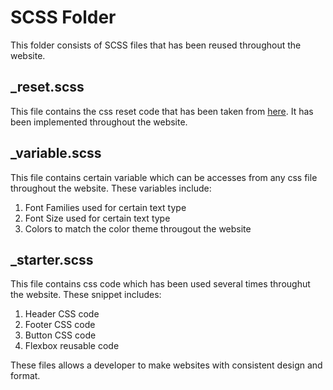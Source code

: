 # SCSS Folder
This folder consists of SCSS files that has been reused throughout the website.

## _reset.scss
This file contains the css reset code that has been taken from [here](https://meyerweb.com/eric/tools/css/reset/). It has been implemented throughout the website.

## _variable.scss
This file contains certain variable which can be accesses from any css file throughout the website.
These variables include:
1. Font Families used for certain text type
2. Font Size used for certain text type
3. Colors to match the color theme througout the website

## _starter.scss
This file contains css code which has been used several times throughut the website. These snippet includes:
1. Header CSS code
2. Footer CSS code
3. Button CSS code
4. Flexbox reusable code

These files allows a developer to make websites with consistent design and format.
